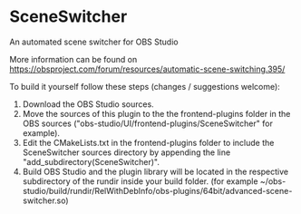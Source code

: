 # SceneSwitcher
An automated scene switcher for OBS Studio

More information can be found on https://obsproject.com/forum/resources/automatic-scene-switching.395/


To build it yourself follow these steps (changes / suggestions welcome):    
1.  Download the OBS Studio sources.  
2.  Move the sources of this plugin to the the frontend-plugins folder in the OBS sources ("obs-studio/UI/frontend-plugins/SceneSwitcher" for example).  
3.  Edit the CMakeLists.txt in the frontend-plugins folder to include the SceneSwitcher sources directory by appending the line "add_subdirectory(SceneSwitcher)".  
4.  Build OBS Studio and the plugin library will be located in the respective subdirectory of the rundir inside your build folder. (for example ~/obs-studio/build/rundir/RelWithDebInfo/obs-plugins/64bit/advanced-scene-switcher.so)  

